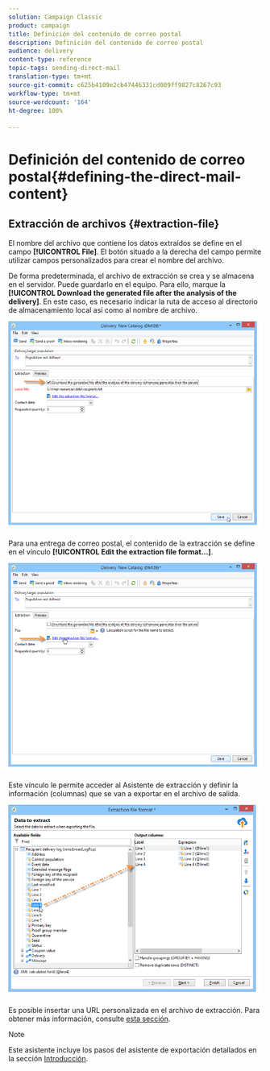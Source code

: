 ```yaml
---
solution: Campaign Classic
product: campaign
title: Definición del contenido de correo postal
description: Definición del contenido de correo postal
audience: delivery
content-type: reference
topic-tags: sending-direct-mail
translation-type: tm+mt
source-git-commit: c625b4109e2cb47446331cd009ff9827c8267c93
workflow-type: tm+mt
source-wordcount: '164'
ht-degree: 100%

---
```



# Definición del contenido de correo postal{#defining-the-direct-mail-content}

## Extracción de archivos {#extraction-file}

El nombre del archivo que contiene los datos extraídos se define en el campo **[!UICONTROL File]**. El botón situado a la derecha del campo permite utilizar campos personalizados para crear el nombre del archivo.

De forma predeterminada, el archivo de extracción se crea y se almacena en el servidor. Puede guardarlo en el equipo. Para ello, marque la **[!UICONTROL Download the generated file after the analysis of the delivery]**. En este caso, es necesario indicar la ruta de acceso al directorio de almacenamiento local así como al nombre de archivo.

![](assets/s_ncs_user_mail_delivery_local_file.png)

Para una entrega de correo postal, el contenido de la extracción se define en el vínculo **[!UICONTROL Edit the extraction file format...]**.

![](assets/s_ncs_user_mail_delivery_format_link.png)

Este vínculo le permite acceder al Asistente de extracción y definir la información (columnas) que se van a exportar en el archivo de salida.

![](assets/s_ncs_user_mail_delivery_format_wz.png)

Es posible insertar una URL personalizada en el archivo de extracción. Para obtener más información, consulte [esta sección](../../web/using/publishing-a-web-form.md).

>[!NOTE]
>
>Este asistente incluye los pasos del asistente de exportación detallados en la sección [Introducción](../../platform/using/exporting-data.md#export-wizard).
